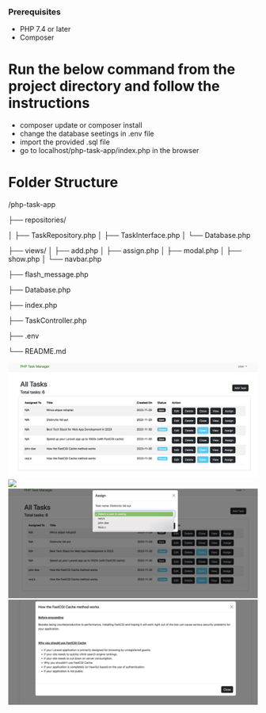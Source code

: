 ### Prerequisites
- PHP 7.4 or later
- Composer

# Run the below command from the project directory and follow the instructions
- composer update or composer install 
- change the database seetings in .env file
- import the provided .sql file
- go to localhost/php-task-app/index.php in the browser

# Folder Structure

/php-task-app

  ├── repositories/
  
  │   ├── TaskRepository.php
  │   ├── TaskInterface.php
  │   └── Database.php

  ├── views/
  │   ├── add.php
  │   ├── assign.php
  │   ├── modal.php
  │   ├── show.php
  │   └── navbar.php

  ├── flash_message.php

  ├── Database.php

  ├── index.php

  ├── TaskController.php

  ├── .env

  └── README.md


<img src="Screen Shot 2023-11-30 at 2.20.01 pm.png">
<img src="Screen Shot 2023-11-30 at 2.25.49 pm">
<img src="Screen Shot 2023-11-30 at 2.20.23 pm.png">
<img src="Screen Shot 2023-11-30 at 2.20.37 pm.png">